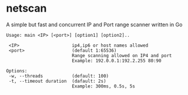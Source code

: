 # netscan

A simple but fast and concurrent IP and Port range scanner written in Go


```
Usage: main <IP> [<port>] [option1] [option2]..

 <IP>                    ip4,ip6 or host names allowed
 <port>                  (default 1:65536)
                         Range scanning allowed on IP4 and port
                         Example: 192.0.0.1:192.2.255 80:90

Options:
 -w, --threads           (default: 100)
 -t, --timeout duration  (dafault: 2s)
                         Example: 300ms, 0.5s, 5s
```
